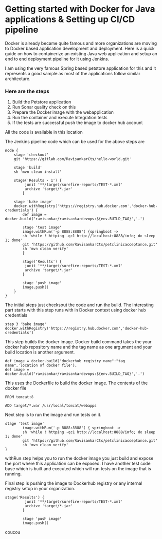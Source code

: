 # Getting started with Docker for Java applications & Setting up CI/CD pipeline

Docker is already became quite famous and more organizations are moving to Docker based application development and deployment.
Here is a quick guide on how to containerize an existing Java web application and setup an end to end deployment pipeline for it
using Jenkins.

I am using the very famous Spring based petstore application for this and it represents a good sample as most of the applications
follow similar architecture.

### Here are the steps

1) Build the Petstore application
2) Run Sonar quality check on this
3) Prepare the Docker image with the webapplication
4) Run the container and execute Integration tests
5) If the tests are successful push the image to docker hub account

All the code is available in this location

The Jenkins pipeline code which can be used for the above steps are 
```
node {
    stage 'checkout'
    git 'https://gitlab.com/RavisankarCts/hello-world.git' 
    
    stage 'build'
    sh 'mvn clean install'
    
    stage('Results - 1') {
         junit '**/target/surefire-reports/TEST-*.xml'
         archive 'target/*.jar'
        }
    
    stage 'bake image'
    docker.withRegistry('https://registry.hub.docker.com','docker-hub-credentials') {
        def image = docker.build("ravisankar/ravisankardevops:${env.BUILD_TAG}",'.')
        
        stage 'test image'
        image.withRun('-p 8888:8888') {springboot ->
        sh 'while ! httping -qc1 http://localhost:8888/info; do sleep 1; done'
        git 'https://github.com/RavisankarCts/petclinicacceptance.git'
        sh 'mvn clean verify'
        }
        
        stage('Results') {
         junit '**/target/surefire-reports/TEST-*.xml'
         archive 'target/*.jar'
        }
        
        stage 'push image'
        image.push()
    }
}
```

The initial steps just checksout the code and run the build. The interesting part starts with this step runs with in Docker context using docker hub credentials
```
step 3 'bake image'
docker.withRegistry('https://registry.hub.docker.com','docker-hub-credentials') 
```

This step builds the docker image. Docker build command takes the your docker hub repository name and the tag name as one argument and your build location is another argument.
```
def image = docker.build("dockerhub registry name":"tag name",'location of docker file'). 
def image = docker.build("ravisankar/ravisankardevops:${env.BUILD_TAG}",'.')
```
This uses the Dockerfile to build the docker image. The contents of the docker file

```
FROM tomcat:8

ADD target/*.war /usr/local/tomcat/webapps
```

Next step is to run the image and run tests on it.

```
stage 'test image'
        image.withRun('-p 8888:8888') { springboot ->
        sh 'while ! httping -qc1 http://localhost:8888/info; do sleep 1; done'
        git 'https://github.com/RavisankarCts/petclinicacceptance.git'
        sh 'mvn clean verify'
}
```		
withRun step helps you to run the docker image you just build and expose the port where this application 
can be exposed. I have another test code base which is built and executed which will run tests on the image
that is running.

Final step is pushing the image to Dockerhub registry or any internal registry setup in your organization.

```
stage('Results') {
         junit '**/target/surefire-reports/TEST-*.xml'
         archive 'target/*.jar'
        }
        
        stage 'push image'
        image.push()
```
coucou
